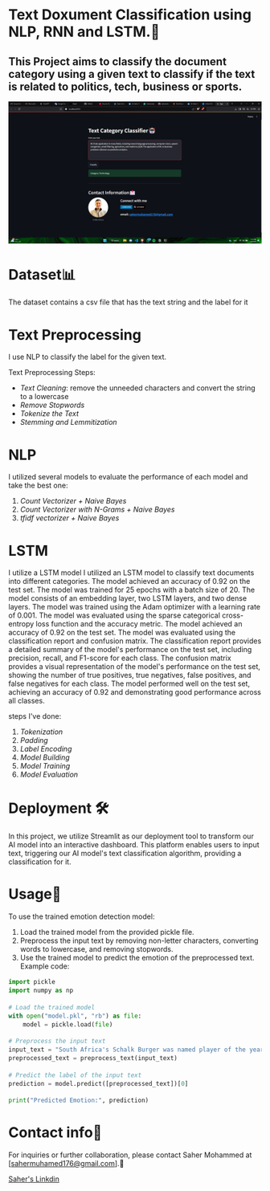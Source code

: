 # Text Doxument Classification using NLP, RNN and LSTM.🤖

## This Project aims to classify the document category using a given text to classify if the text is related to politics, tech, business or sports.

![Application](https://github.com/sahermuhamed1/Text-Document-Classifier/blob/main/src/Application.png)


# Dataset📊

The dataset contains a csv file that has the text string and the label for it

# Text Preprocessing

I use NLP to classify the label for the given text.

Text Preprocessing Steps:
- *Text Cleaning*: remove the unneeded characters and convert the string to a lowercase
- *Remove Stopwords*
- *Tokenize the Text*
- *Stemming and Lemmitization*

# NLP 

I utilized several models to evaluate the performance of each model and take the best one:
1. *Count Vectorizer + Naive Bayes*
2. *Count Vectorizer with N-Grams + Naive Bayes*
3. *tfidf vectorizer + Naive Bayes*

# LSTM

I utilize a LSTM model  I utilized an LSTM model to classify text documents into different categories. The model achieved an accuracy of 0.92 on the test set. The model was trained for 25 epochs with a batch size of 20. The model consists of an embedding layer, two LSTM layers, and two dense layers. The model was trained using the Adam optimizer with a learning rate of 0.001. The model was evaluated using the sparse categorical cross-entropy loss function and the accuracy metric. The model achieved an accuracy of 0.92 on the test set. The model was evaluated using the classification report and confusion matrix. The classification report provides a detailed summary of the model's performance on the test set, including precision, recall, and F1-score for each class. The confusion matrix provides a visual representation of the model's performance on the test set, showing the number of true positives, true negatives, false positives, and false negatives for each class. The model performed well on the test set, achieving an accuracy of 0.92 and demonstrating good performance across all classes.

steps I've done:
1. *Tokenization*
2. *Padding*
3. *Label Encoding*
4. *Model Building*
5. *Model Training*
6. *Model Evaluation*

# Deployment 🛠️

In this project, we utilize Streamlit as our deployment tool to transform our AI model into an interactive dashboard. This platform enables users to input text, triggering our AI model's text classification algorithm, providing a classification for it.


# Usage🤔

To use the trained emotion detection model:

1. Load the trained model from the provided pickle file.
2. Preprocess the input text by removing non-letter characters, converting words to lowercase, and removing stopwords.
3. Use the trained model to predict the emotion of the preprocessed text.
Example code:
```python
import pickle
import numpy as np

# Load the trained model
with open("model.pkl", "rb") as file:
    model = pickle.load(file)

# Preprocess the input text
input_text = "South Africa's Schalk Burger was named player of the year as the Tri-Nations champions swept the top honours"
preprocessed_text = preprocess_text(input_text)

# Predict the label of the input text
prediction = model.predict([preprocessed_text])[0]

print("Predicted Emotion:", prediction)
```


# Contact info📩
For inquiries or further collaboration, please contact Saher Mohammed at [sahermuhamed176@gmail.com].🥰

[Saher's Linkdin](https://www.linkedin.com/in/sahermuhamed/)


